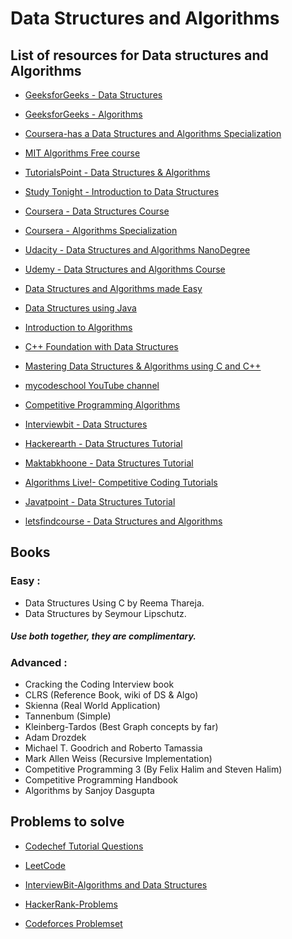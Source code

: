 # Data Structures and Algorithms

## List of resources for Data structures and Algorithms

* [GeeksforGeeks - Data Structures](https://www.geeksforgeeks.org/data-structures/)

* [GeeksforGeeks - Algorithms](https://www.geeksforgeeks.org/fundamentals-of-algorithms/)

* [Coursera-has a Data Structures and Algorithms Specialization](https://www.coursera.org/specializations/data-structures-algorithms)

* [MIT Algorithms Free course](https://ocw.mit.edu/courses/electrical-engineering-and-computer-science/6-006-introduction-to-algorithms-fall-2011/)

* [TutorialsPoint - Data Structures & Algorithms](https://www.tutorialspoint.com/data_structures_algorithms)

* [Study Tonight - Introduction to Data Structures](https://www.studytonight.com/data-structures/introduction-to-data-structures)

* [Coursera - Data Structures Course](https://www.coursera.org/learn/data-structures)

* [Coursera - Algorithms Specialization](https://www.coursera.org/specializations/algorithms)

* [Udacity - Data Structures and Algorithms NanoDegree](https://www.udacity.com/course/data-structures-and-algorithms-nanodegree--nd256)

* [Udemy - Data Structures and Algorithms Course](https://www.udemy.com/course/learn-data-structure-algorithms-with-java-interview/)

* [Data Structures and Algorithms made Easy](https://amzn.to/2OsTDpF)

* [Data Structures using Java](https://www.codecademy.com/learn/learn-java/modules/learn-java-data-structures-u)

* [Introduction to Algorithms](http://bit.ly/31TKomu)

* [C++ Foundation with Data Structures](http://bit.ly/2LQfO7D)

* [Mastering Data Structures & Algorithms using C and C++](https://www.udemy.com/course/datastructurescncpp/)

* [mycodeschool YouTube channel](https://www.youtube.com/watch?v=92S4zgXN17o&list=PL2_aWCzGMAwI3W_JlcBbtYTwiQSsOTa6P)

* [Competitive Programming Algorithms](http://cp-algorithms.com/)

* [Interviewbit - Data Structures ](https://www.interviewbit.com/courses/programming/)

* [Hackerearth - Data Structures Tutorial](https://www.hackerearth.com/practice/data-structures/arrays/1-d/tutorial/)

* [Maktabkhoone - Data Structures Tutorial](https://maktabkhooneh.org/course/%D8%B3%D8%A7%D8%AE%D8%AA%D9%85%D8%A7%D9%86-%D8%AF%D8%A7%D8%AF%D9%87-%D9%87%D8%A7-%D9%88-%D8%A7%D9%84%DA%AF%D9%88%D8%B1%DB%8C%D8%AA%D9%85-%D9%87%D8%A7-mk286/)

* [Algorithms Live!- Competitive Coding Tutorials](http://algorithms-live.blogspot.com/)

* [Javatpoint - Data Structures Tutorial](https://www.javatpoint.com/data-structure-tutorial)

* [letsfindcourse - Data Structures and Algorithms](http://letsfindcourse.com/data-structure-algorithm)

## Books

### Easy :

* Data Structures Using C by Reema Thareja.
* Data Structures by Seymour Lipschutz.

##### Use both together, they are complimentary.

### Advanced :
* Cracking the Coding Interview book
* CLRS (Reference Book, wiki of DS & Algo)
* Skienna (Real World Application)
* Tannenbum (Simple)
* Kleinberg-Tardos (Best Graph concepts by far)
* Adam Drozdek
* Michael T. Goodrich and Roberto Tamassia
* Mark Allen Weiss (Recursive Implementation)
* Competitive Programming 3 (By Felix Halim and Steven Halim)
* Competitive Programming Handbook
* Algorithms by Sanjoy Dasgupta

##  Problems to solve 

* [Codechef Tutorial Questions](https://www.codechef.com/wiki/tutorials)

* [LeetCode](https://leetcode.com/problemset/all/)

* [InterviewBit-Algorithms and Data Structures](https://www.interviewbit.com/courses/programming/)

* [HackerRank-Problems](https://www.hackerrank.com/domains/data-structures?filters%5Bsubdomains%5D%5B%5D=arrays)

* [Codeforces Problemset](http://codeforces.com/problemset)
